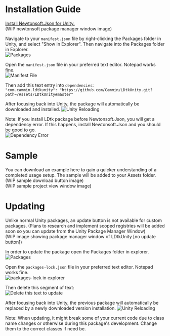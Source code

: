 # Installation Guide

[Install Newtonsoft.Json for Unity.](https://github.com/jilleJr/Newtonsoft.Json-for-Unity/wiki/Installation-via-UPM)  
(WIP newtonsoft package manager window image)  

Navigate to your `manifest.json` file by right-clicking the Packages folder in Unity, and select "Show in Explorer". Then navigate into the Packages folder in Explorer.  
![Packages](https://github.com/Cammin/LDtkUnity/blob/master/DocImages~/PackagesShowInExplorer.png)  

Open the `manifest.json` file in your preferred text editor. Notepad works fine.  
![Manifest File](https://github.com/Cammin/LDtkUnity/blob/master/DocImages~/ManifestExplorer.png)

Then add this text entry into `dependencies`:  
 ```"com.cammin.ldtkunity": "https://github.com/Cammin/LDtkUnity.git?path=/Assets/LDtkUnity#master"```  

After focusing back into Unity, the package will automatically be downloaded and installed.
![Unity Reloading](https://github.com/Cammin/LDtkUnity/blob/master/DocImages~/UnityReloading.png)

Note: If you install LDtk package before Newtonsoft.Json, you will get a dependency error. If this happens, install Newtonsoft.Json and you should be good to go.  
![Dependency Error](https://github.com/Cammin/LDtkUnity/blob/master/DocImages~/DependencyError.png)

# Sample

You can download an example here to gain a quicker understanding of a completed usage setup. The sample will be added to your Assets folder.  
(WIP sample download button image)  
(WIP sample project view window image)  

# Updating

Unlike normal Unity packages, an update button is not available for custom packages. (Plans to research and implement scoped registries will be added soon so you can update from the Unity Package Manager Window)  
(WIP image showing package manager window of LDtkUnity [no update button])  

In order to update the package open the Packages folder in explorer.  
![Packages](https://github.com/Cammin/LDtkUnity/blob/master/DocImages~/PackagesShowInExplorer.png)  

Open the `packages-lock.json` file in your preferred text editor. Notepad works fine.  
![packages-lock in explorer](https://github.com/Cammin/LDtkUnity/blob/master/DocImages~/PackagesLockExplorer.png)

Then delete this segment of text:  
![Delete this text to update](https://github.com/Cammin/LDtkUnity/blob/master/DocImages~/DeletingPackagesLockEntry.png)

After focusing back into Unity, the previous package will automatically be replaced by a newly downloaded version installation.
![Unity Reloading](https://github.com/Cammin/LDtkUnity/blob/master/DocImages~/UnityReloading.png)
  
Note: When updating, it might break some of your current code due to class name changes or otherwise during this package's development. Change them to the correct classes if need be.
